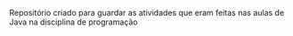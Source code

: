 Repositório criado para guardar as atividades que eram feitas nas aulas de Java na disciplina de programação
